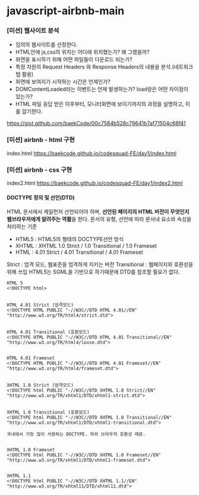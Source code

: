 # javascript-airbnb-main

### [미션] 웹사이트 분석
- 임의의 웹사이트를 선정한다.
- HTML안에 js,css의 위치는 어디에 위치했는가? 왜 그랬을까?
- 화면을 표시하기 위해 어떤 파일들이 다운로드 되는가?
- 특정 자원의 Request Headers 와 Response Headers의 내용을 분석.(네트워크 탭 활용)
- 화면에 보여지기 시작하는 시간은 언제인가?
- DOMContentLoaded라는 이벤트는 언제 발생하는가? load랑은 어떤 차이점이 있는가?
- HTML 파일 응답 받은 이후부터, 모니터화면에 보이기까지의 과정을 설명하고, 이를 암기한다.

https://gist.github.com/baekCode/00c7584b528c79641b7af71504c68f41

### [미션] airbnb - html 구현
index.html 
https://baekcode.github.io/codesquad-FE/day1/index.html

### [미션] airbnb - css 구현
index2.html 
https://baekcode.github.io/codesquad-FE/day1/index2.html

#### DOCTYPE 정의 및 선언(DTD)
HTML 문서에서 제일먼저 선언되어야 하며, **선언된 페이지의 HTML 버전이 무엇인지 웹브라우저에게 알려주는 역활**을 한다.
문서의 유형, 선언에 따라 문서내 요소와 속성을 처리하는 기준

- HTML5 : HTML5의 형태의 DOCTYPE선언 방식 <!DOCTYPE html>
- XHTML : XHTML 1.0 Strict / 1.0 Transitional / 1.0 Frameset
- HTML : 4.01 Strict / 4.01 Transitional / 4.01 Frameset

Strict : 엄격 모드, 웹표준을 엄격하게 지키는 버전
Transitional : 웹페이지와 호환성을 위해 쓰임
HTML5는 SGML을 기반으로 하기때문에 DTD를 참조할 필요가 없다.

```
HTML 5 
<!DOCTYPE html>


HTML 4.01 Strict (엄격모드)
<!DOCTYPE HTML PUBLIC "-//W3C//DTD HTML 4.01//EN" "http://www.w3.org/TR/html4/strict.dtd">


HTML 4.01 Transitional (호환모드)
<!DOCTYPE HTML PUBLIC "-//W3C//DTD HTML 4.01 Transitional//EN" "http://www.w3.org/TR/html4/loose.dtd">


HTML 4.01 Frameset 
<!DOCTYPE HTML PUBLIC "-//W3C//DTD HTML 4.01 Frameset//EN" "http://www.w3.org/TR/html4/frameset.dtd">


XHTML 1.0 Strict (엄격모드)
<!DOCTYPE html PUBLIC "-//W3C//DTD XHTML 1.0 Strict//EN" "http://www.w3.org/TR/xhtml1/DTD/xhtml1-strict.dtd">


XHTML 1.0 Transitional (호환모드)
<!DOCTYPE html PUBLIC "-//W3C//DTD XHTML 1.0 Transitional//EN" "http://www.w3.org/TR/xhtml1/DTD/xhtml1-transitional.dtd">

국내에서 가장 많이 사용하는 DOCTYPE. 하위 브라우저 호환성 때문.


XHTML 1.0 Frameset
<!DOCTYPE html PUBLIC "-//W3C//DTD XHTML 1.0 Frameset//EN" "http://www.w3.org/TR/xhtml1/DTD/xhtml1-frameset.dtd">


XHTML 1.1
<!DOCTYPE html PUBLIC "-//W3C//DTD XHTML 1.1//EN" "http://www.w3.org/TR/xhtml11/DTD/xhtml11.dtd">


```

